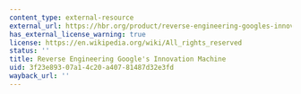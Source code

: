 ```yaml
---
content_type: external-resource
external_url: https://hbr.org/product/reverse-engineering-googles-innovation-machine/R0804C-PDF-ENG
has_external_license_warning: true
license: https://en.wikipedia.org/wiki/All_rights_reserved
status: ''
title: Reverse Engineering Google's Innovation Machine
uid: 3f23e893-07a1-4c20-a407-81487d32e3fd
wayback_url: ''
---
```

